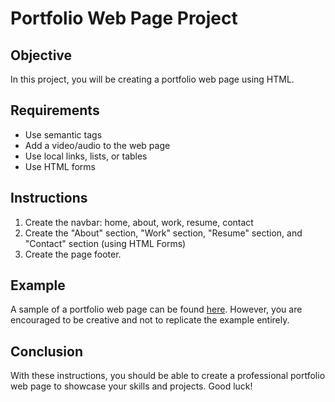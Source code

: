 # Portfolio Web Page Project

## Objective
In this project, you will be creating a portfolio web page using HTML.

## Requirements
- Use semantic tags
- Add a video/audio to the web page
- Use local links, lists, or tables
- Use HTML forms

## Instructions
1. Create the navbar: home, about, work, resume, contact
2. Create the "About" section, "Work" section, "Resume" section, and "Contact" section (using HTML Forms)
3. Create the page footer.

## Example
A sample of a portfolio web page can be found [here](https://dribbble.com/shots/10854907-Amike-Personal-Portfolio-WordPress-Theme). However, you are encouraged to be creative and not to replicate the example entirely.

## Conclusion
With these instructions, you should be able to create a professional portfolio web page to showcase your skills and projects. Good luck!
